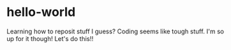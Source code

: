 # hello-world
Learning how to reposit stuff I guess?
Coding seems like tough stuff. I'm so up for it though! Let's do this!!

